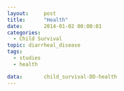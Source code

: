 ```yaml
---
layout:     post
title:      "Health"
date:       2014-01-02 00:00:01
categories: 
  - Child Survival
topic: diarrheal_disease
tags:       
  - studies
  - health

data:       child_survival-DD-health
---
```

